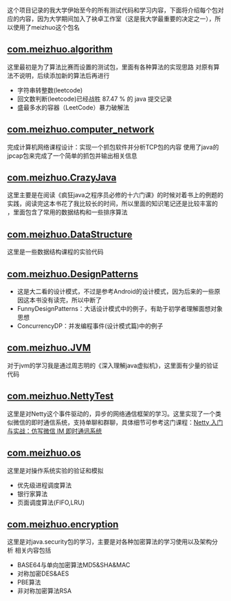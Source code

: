 
这个项目记录的我大学伊始至今的所有测试代码和学习内容，下面将介绍每个包对应的内容，因为大学期间加入了袂卓工作室（这是我大学最重要的决定之一），所以使用了meizhuo这个包名

## [com.meizhuo.algorithm](https://github.com/gangan786/Test/tree/master/src/main/java/com/meizhuo/algorithm)
 这里最初是为了算法比赛而设置的测试包，里面有各种算法的实现思路
对原有算法不说明，后续添加新的算法后再进行
+ 字符串转整数(leetcode)
+ 回文数判断(leetcode)已经战胜 87.47 % 的 java 提交记录
+ 盛最多水的容器（LeetCode）暴力破解法

## [com.meizhuo.computer_network](https://github.com/gangan786/Test/tree/master/src/main/java/com/meizhuo/computer_network)
 完成计算机网络课程设计：实现一个抓包软件并分析TCP包的内容
使用了java的jpcap包来完成了一个简单的抓包并输出相关信息
## [com.meizhuo.CrazyJava](https://github.com/gangan786/Test/tree/master/src/main/java/com/meizhuo/CrazyJava)
这里主要是在阅读《疯狂java之程序员必修的十六门课》的时候对着书上的例题的实践，阅读完这本书花了我比较长的时间，所以里面的知识笔记还是比较丰富的 ，里面包含了常用的数据结构和一些排序算法
## [com.meizhuo.DataStructure](https://github.com/gangan786/Test/tree/master/src/main/java/com/meizhuo/DataStructure)
这里是一些数据结构课程的实验代码
## [com.meizhuo.DesignPatterns](https://github.com/gangan786/Test/tree/master/src/main/java/com/meizhuo/DesignPatterns)
+ 这是大二看的设计模式，不过是参考Android的设计模式，因为后来的一些原因这本书没有读完，所以中断了
+ FunnyDesignPatterns：大话设计模式中的例子，有助于初学者理解面想对象思想
+ ConcurrencyDP：并发编程事件(设计模式篇)中的例子

## [com.meizhuo.JVM](https://github.com/gangan786/Test/tree/master/src/main/java/com/meizhuo/JVM)
对于jvm的学习我是通过周志明的《深入理解java虚拟机》，这里面有少量的验证代码
## [com.meizhuo.NettyTest](https://github.com/gangan786/Test/tree/master/src/main/java/com/meizhuo/NettyTest)
这里是对Netty这个事件驱动的，异步的网络通信框架的学习。这里实现了一个类似微信的即时通信系统，支持单聊和群聊，具体细节可参考这门课程：[Netty 入门与实战：仿写微信 IM 即时通讯系统](https://juejin.im/book/5b4bc28bf265da0f60130116/section/5b4db177f265da0f9e589281)
## [com.meizhuo.os](https://github.com/gangan786/Test/tree/master/src/main/java/com/meizhuo/osv)
这里是对操作系统实验的验证和模拟
+ 优先级进程调度算法
+ 银行家算法
+ 页面调度算法(FIFO,LRU)
## [com.meizhuo.encryption](https://github.com/gangan786/Test/tree/master/src/main/java/com/meizhuo/encryption)
这里是对java.security包的学习，主要是对各种加密算法的学习使用以及架构分析
相关内容包括
+ BASE64与单向加密算法MD5&SHA&MAC
+ 对称加密DES&AES
+ PBE算法
+ 非对称加密算法RSA













































